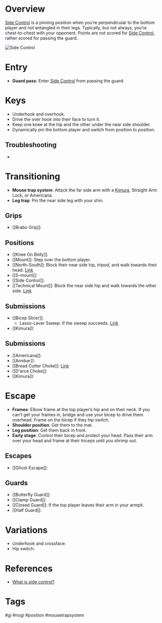 # Overview
<u>Side Control</u> is a pinning position when you’re perpendicular to the bottom player and not entangled in their legs. Typically, but not always, you’re chest-to-chest with your opponent. Points are not scored for <u>Side Control</u>, rather scored for passing the guard.

![Side Control](https://www.grapplearts.com/wp-content/uploads/2020/04/Side-Control-Pic-3.jpg)
# Entry
- **Guard pass**: Enter <u>Side Control</u> from passing the guard.
# Keys
- Underhook and overhook.
- Drive the over hook into their face to turn it.
- Keep one knee at the hip and the other under the near side shoulder.
- Dynamically pin the bottom player and switch from position to position.
## Troubleshooting
- 
# Transitioning
- **Mouse trap system**: Attack the far side arm with a [Kimura](obsidian://open?vault=Obsidian-BJJ-Notes&file=Submissions%2FKimura), Straight Arm Lock, or Americana.
- **Leg trap**: Pin the near side leg with your shin.
## Grips
- [[Brabo Grip]]:
## Positions
- [[Knee On Belly]]:
- [[Mount]]: Step over the bottom player.
- [[North-South]]: Block their near side hip, tripod, and walk towards their head. [Link](https://www.youtube.com/watch?v=SZfpXrlMueg&list=PLEt17gB8NjJfyEwTlMr7ct8IAo225ei_f&index=16)
- [[S-mount]]:
- [[Side Control]]:
- [[Technical Mount]]: Block the near side hip and walk towards the other side. [Link](https://www.youtube.com/watch?v=SZfpXrlMueg&list=PLEt17gB8NjJfyEwTlMr7ct8IAo225ei_f&index=16)
## Submissions
- [[Bicep Slicer]]:
	- Lasso-Lever Sweep: If the sweep succeeds. [Link](https://www.youtube.com/watch?v=_KewfhqETXI)
- [[Kimura]]:
## Submissions
- [[Americana]]:
- [[Armbar]]:
- [[Bread Cutter Choke]]: [Link](https://youtube.com/watch?v=25Phe--Jhu0)
- [[D'arce Choke]]:
- [[Kimura]]:
# Escape
- **Frames**: Elbow frame at the top player’s hip and on their neck. If you can’t get your frames in, bridge and use your bicep to drive them overhead. Frame on the bicep if they hip switch.
- **Shoulder position**: Get them to the mat.
- **Leg position**: Get them back in front.
- **Early stage**: Control their bicep and protect your head. Pass their arm over your head and frame at their triceps until you shrimp out.
## Escapes
-  [[Ghost Escape]]:
## Guards
- [[Butterfly Guard]]:
- [[Clamp Guard]]:
- [[Closed Guard]]: If the top player leaves their arm in your armpit.
- [[Half Guard]]:
# Variations
- Underhook and crossface:
- Hip switch:
# References
- [What is side control?](https://www.grapplearts.com/what-is-side-control/)
# Tags
#gi #nogi #position #mousetrapsystem